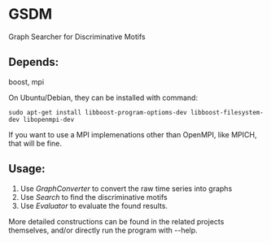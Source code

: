 # GSDM
Graph Searcher for Discriminative Motifs

## Depends:
boost, mpi

On Ubuntu/Debian, they can be installed with command:
```
sudo apt-get install libboost-program-optioms-dev libboost-filesystem-dev libopenmpi-dev
```

If you want to use a MPI implemenations other than OpenMPI, like MPICH, that will be fine.

## Usage:

1. Use *GraphConverter* to convert the raw time series into graphs
2. Use *Search* to find the discriminative motifs
3. Use *Evaluator* to evaluate the found results.

More detailed constructions can be found in the related projects themselves, and/or directly run the program with --help.